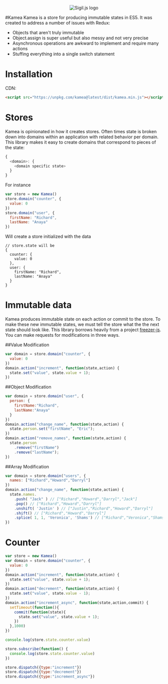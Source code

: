 <p align="center">
  <img src="http://i.imgur.com/pMKjQLZ.png" alt="Sigil.js logo"/>
</p>

#Kamea
Kamea is a store for producing immutable states in ES5. It was created to address a number of issues with Redux:

* Objects that aren't truly immutable
* Object.assign is super useful but also messy and not very precise
* Asynchronous operations are awkward to implement and require many actions
* Stuffing everything into a single switch statement

# Installation
CDN:
```html
<script src="https://unpkg.com/kamea@latest/dist/kamea.min.js"></script>
```

# Stores
Kamea is opinionated in how it creates stores. Often times state is broken down into domains within an application with related behavior per domain. This library makes it easy to create domains that correspond to pieces of the state:

```javascript
{
  <domain>: {
    <domain specific state>
  }
}
```

For instance

```javascript
var store = new Kamea()
store.domain("counter", {
  value: 0
})
store.domain("user", {
  firstName: "Richard",
  lastName: "Anaya"
})
```

Will create a store initialized with the data

```
// store.state will be
{
  counter: {
    value: 0
  },
  user: {
    firstName: "Richard",
    lastName: "Anaya"
  }
}
```

# Immutable data
Kamea produces immutable state on each action or commit to the store. To make these new immutable states, we must tell the store what the the next state should look like.  This library borrows heavily from a project [freezer-js](https://github.com/arqex/freezer). You can make requests for modifications in three ways.

##Value Modification
```javascript
var domain = store.domain("counter", {
  value: 0
})
domain.action("increment", function(state,action) {
  state.set("value", state.value + 1);
})
```

##Object Modification
```javascript
var domain = store.domain("user", {
  person: {
    firstName:"Richard",
    lastName:"Anaya"
  }
})
domain.action("change_name", function(state,action) {
  state.person.set("firstName", "Eric");
})
domain.action("remove_names", function(state,action) {
  state.person
    .remove("firstName")
    .remove("lastName");
})
```

##Array Modification
```javascript
var domain = store.domain("users", {
  names: ["Richard","Howard","Darryl"]
})
domain.action("change_name", function(state,action) {
  state.names.
    .push( "Jack" ) // ["Richard","Howard","Darryl","Jack"]
    .pop() // ["Richard","Howard","Darryl"]
    .unshift( 'Justin' ) // ["Justin","Richard","Howard","Darryl"]
    .shift() // ["Richard","Howard","Darryl"]
    .splice( 1, 1, 'Veronica', 'Shams') // ["Richard","Veronica","Shams","Darryl"]
})
```

# Counter

```javascript
var store = new Kamea()
var domain = store.domain("counter", {
  value: 0
})
domain.action("increment", function(state,action) {
  state.set("value", state.value + 1);
})
domain.action("decrement", function(state,action) {
  state.set("value", state.value - 1);
})
domain.action("increment_async", function(state,action,commit) {
  setTimeout(function(){
    commit(function(state){
      state.set("value", state.value + 1);
    })
  },1000)
})

console.log(store.state.counter.value)

store.subscribe(function() {
  console.log(store.state.counter.value)
})

store.dispatch({type:"increment"})
store.dispatch({type:"decrement"})
store.dispatch({type:"increment_async"})
```
